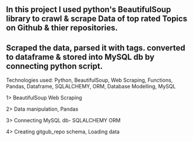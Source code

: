 ## In this project I used python's BeautifulSoup library to crawl & scrape Data of top rated Topics on Github & thier repositories.
## Scraped the data, parsed it with tags. converted to dataframe & stored into MySQL db by connecting python script.

Technologies used: Python, BeautifulSoup, Web Scraping, Functions, Pandas, Dataframe, SQLALCHEMY, ORM, Database Modelling, MySQL


1> BeautifulSoup Web Scraping      

2> Data manipulation, Pandas

3> Connecting MySQL db- SQLALCHEMY ORM  

4> Creating gitgub_repo schema, Loading data
